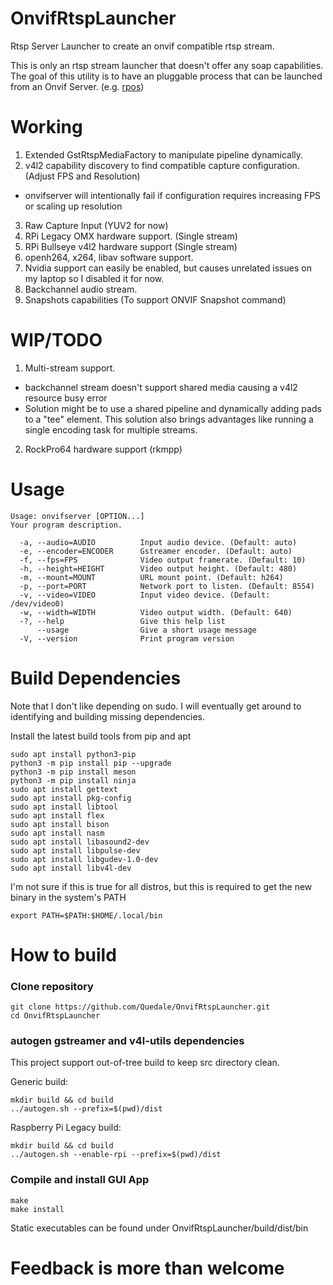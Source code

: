 # OnvifRtspLauncher
Rtsp Server Launcher to create an onvif compatible rtsp stream.

This is only an rtsp stream launcher that doesn't offer any soap capabilities.  
The goal of this utility is to have an pluggable process that can be launched from an Onvif Server. (e.g. [rpos](https://github.com/Quedale/rpos))

# Working
1. Extended GstRtspMediaFactory to manipulate pipeline dynamically.
2. v4l2 capability discovery to find compatible capture configuration.  (Adjust FPS and Resolution)
 - onvifserver will intentionally fail if configuration requires increasing FPS or scaling up resolution
3. Raw Capture Input (YUV2 for now)
4. RPi Legacy OMX hardware support. (Single stream)
5. RPi Bullseye v4l2 hardware support (Single stream)
6. openh264, x264, libav software support.
7. Nvidia support can easily be enabled, but causes unrelated issues on my laptop so I disabled it for now.
8. Backchannel audio stream.
9. Snapshots capabilities (To support ONVIF Snapshot command)

# WIP/TODO
1. Multi-stream support.
 - backchannel stream doesn't support shared media causing a v4l2 resource busy error
 - Solution might be to use a shared pipeline and dynamically adding pads to a "tee" element.  This solution also brings advantages like running a single encoding task for multiple streams.
2. RockPro64 hardware support (rkmpp)

# Usage
```
Usage: onvifserver [OPTION...]
Your program description.

  -a, --audio=AUDIO          Input audio device. (Default: auto)
  -e, --encoder=ENCODER      Gstreamer encoder. (Default: auto)
  -f, --fps=FPS              Video output framerate. (Default: 10)
  -h, --height=HEIGHT        Video output height. (Default: 480)
  -m, --mount=MOUNT          URL mount point. (Default: h264)
  -p, --port=PORT            Network port to listen. (Default: 8554)
  -v, --video=VIDEO          Input video device. (Default: /dev/video0)
  -w, --width=WIDTH          Video output width. (Default: 640)
  -?, --help                 Give this help list
      --usage                Give a short usage message
  -V, --version              Print program version
```

# Build Dependencies
Note that I don't like depending on sudo. I will eventually get around to identifying and building missing dependencies.

Install the latest build tools from pip and apt
```
sudo apt install python3-pip
python3 -m pip install pip --upgrade
python3 -m pip install meson
python3 -m pip install ninja
sudo apt install gettext
sudo apt install pkg-config
sudo apt install libtool
sudo apt install flex
sudo apt install bison
sudo apt install nasm
sudo apt install libasound2-dev
sudo apt install libpulse-dev
sudo apt install libgudev-1.0-dev
sudo apt install libv4l-dev
```
I'm not sure if this is true for all distros, but this is required to get the new binary in the system's PATH
```
export PATH=$PATH:$HOME/.local/bin
```

# How to build
### Clone repository
```
git clone https://github.com/Quedale/OnvifRtspLauncher.git
cd OnvifRtspLauncher
```
### autogen gstreamer and v4l-utils dependencies
This project support out-of-tree build to keep src directory clean.

Generic build:
```
mkdir build && cd build
../autogen.sh --prefix=$(pwd)/dist
```

Raspberry Pi Legacy build:
```
mkdir build && cd build
../autogen.sh --enable-rpi --prefix=$(pwd)/dist
```
### Compile and install GUI App
```
make
make install
```

Static executables can be found under OnvifRtspLauncher/build/dist/bin

# 
# Feedback is more than welcome
